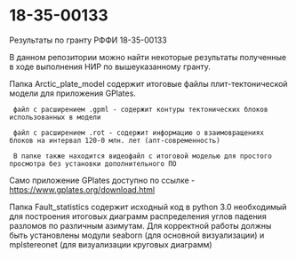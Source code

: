 # 18-35-00133
Результаты по гранту РФФИ 18-35-00133

В данном репозитории можно найти некоторые результаты полученные в ходе выполнения НИР по вышеуказанному гранту.

  Папка Arctic_plate_model содержит итоговые файлы плит-тектонической модели для приложения GPlates.
     
     файл с расширением .gpml - содержит контуры тектонических блоков использованных в модели
      
     файл с расширением .rot - содержит информацию о взаимовращениях блоков на интервал 120-0 млн. лет (апт-современность)
      
     В папке также находится видеофайл с итоговой моделью для простого просмотра без установки дополнительного ПО
  
  Само приложение GPlates доступно по ссылке - https://www.gplates.org/download.html

  Папка Fault_statistics содержит исходный код в python 3.0 необходимый для построения итоговых диаграмм распределения углов падения    разломов по различным азимутам. Для корректной работы должны быть установлены модули seaborn (для основной визуализации) и mplstereonet (для визуализации круговых диаграмм) 
  


